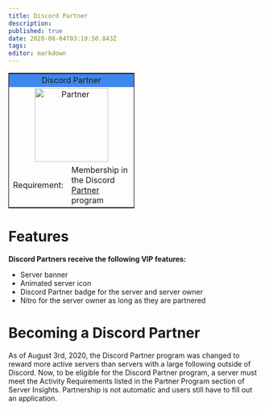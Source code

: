 ```yaml
---
title: Discord Partner
description: 
published: true
date: 2020-08-04T03:19:50.843Z
tags: 
editor: markdown
---
```


<table style="width:250px; border:1px solid black; float:center">
<tr>
<td colspan="2" style="background-color:#4087ED; text-align:center">Discord Partner</td>
</tr>
<tr>
<td colspan="2" style="text-align:center"><img src="https://github.com/DiscordiaWiki/wiki/blob/master/uploads/icons/partner.png?raw=true" alt="Partner" width="146" height="146"/>
</tr>
<tr>
</tr>
<tr>
<td>Requirement:</td>
<td>Membership in the Discord  <a href="https://discordia.me/partner">Partner</a> program</td>
</tr>
</table> 

# Features
**Discord Partners receive the following VIP features:**
* Server banner
* Animated server icon
* Discord Partner badge for the server and server owner
* Nitro for the server owner as long as they are partnered

# Becoming a Discord Partner

As of August 3rd, 2020, the Discord Partner program was changed to reward more active servers than servers with a large following outside of Discord. Now, to be eligible for the Discord Partner program, a server must meet the Activity Requirements listed in the Partner Program section of Server Insights. Partnership is not automatic and users still have to fill out an application.

